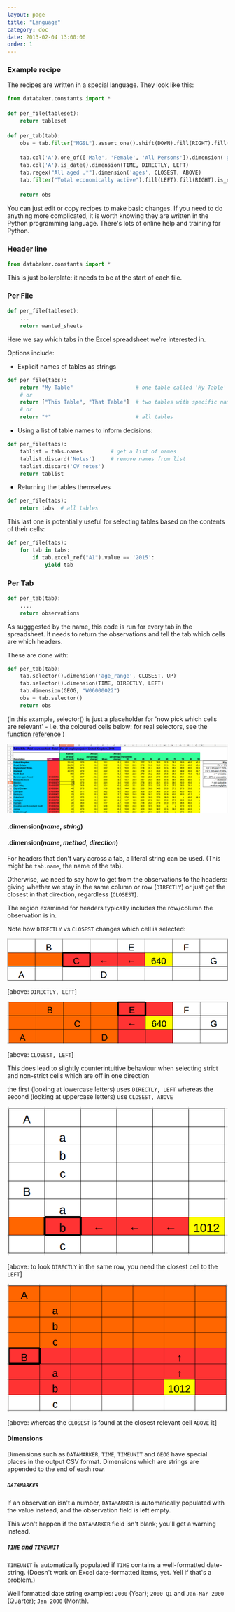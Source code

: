 ```yaml
---
layout: page
title: "Language"
category: doc
date: 2013-02-04 13:00:00
order: 1
---
```


### Example recipe

The recipes are written in a special language. They look like this:

```python
from databaker.constants import *

def per_file(tableset):
    return tableset

def per_tab(tab):
    obs = tab.filter("MGSL").assert_one().shift(DOWN).fill(RIGHT).fill(DOWN).is_number().is_not_italic()

    tab.col('A').one_of(['Male', 'Female', 'All Persons']).dimension('gender', CLOSEST, ABOVE)
    tab.col('A').is_date().dimension(TIME, DIRECTLY, LEFT)
    tab.regex("All aged .*").dimension('ages', CLOSEST, ABOVE)
    tab.filter("Total economically active").fill(LEFT).fill(RIGHT).is_not_blank().dimension('indicator_', DIRECTLY, ABOVE)

    return obs
```

You can just edit or copy recipes to make basic changes. If you need to do anything
more complicated, it is worth knowing they are written in the Python programming
language. There's lots of online help and training for Python.

### Header line
```python
from databaker.constants import *
```

This is just boilerplate: it needs to be at the start of each file.

### Per File
```python
def per_file(tableset):
    ...
    return wanted_sheets
```

Here we say which tabs in the Excel spreadsheet we're interested in.

Options include:

* Explicit names of tables as strings
 
```python
def per_file(tabs):
    return "My Table"                    # one table called 'My Table'
    # or
    return ["This Table", "That Table"]  # two tables with specific names
    # or
    return "*"                           # all tables
```

* Using a list of table names to inform decisions:

```python
def per_file(tabs):
    tablist = tabs.names         # get a list of names
    tablist.discard('Notes')     # remove names from list
    tablist.discard('CV notes')
    return tablist
```

* Returning the tables themselves

```python
def per_file(tabs):
    return tabs  # all tables
```

This last one is potentially useful for selecting tables based on the contents of their cells:

```python
def per_file(tabs):
    for tab in tabs:
        if tab.excel_ref("A1").value == '2015':
            yield tab
```

### Per Tab
```python
def per_tab(tab):
    ....
    return observations
```

As sugggested by the name, this code is run for every tab in the spreadsheet. It needs to return the observations and tell the tab which cells are which headers.

These are done with:

```python
def per_tab(tab):
    tab.selector().dimension('age_range', CLOSEST, UP)
    tab.selector().dimension(TIME, DIRECTLY, LEFT)
    tab.dimension(GEOG, "W06000022")
    obs = tab.selector()
    return obs
```

(in this example, selector() is just a placeholder for 'now pick which cells are relevant' - i.e. the coloured cells below: for real selectors, see the [function reference](function_reference.html) )

![foo](../images/highlight.png)

#### .dimension(_name_, _string_)
#### .dimension(_name_, _method_, _direction_)

For headers that don't vary across a tab, a literal string can be used. (This might be `tab.name`, the name of the tab).

Otherwise, we need to say how to get from the observations to the headers: giving whether we stay in the same column or row (`DIRECTLY`) or just get the closest in that direction, regardless (`CLOSEST`).

The region examined for headers typically includes the row/column the observation is in.

Note how `DIRECTLY` vs `CLOSEST` changes which cell is selected:

![foo](../images/strict_left.png)

[above: `DIRECTLY, LEFT`]

![foo](../images/loose_left.png)

[above: `CLOSEST, LEFT`]

This does lead to slightly counterintuitive behaviour when selecting strict and non-strict cells which are off in one direction

the first (looking at lowercase letters) uses `DIRECTLY, LEFT` whereas the second (looking at uppercase letters) use `CLOSEST, ABOVE`

![foo](../images/full_strict.png)

[above: to look `DIRECTLY` in the same row, you need the closest cell to the `LEFT`]

![foo](../images/full_loose.png)

[above: whereas the `CLOSEST` is found at the closest relevant cell `ABOVE` it]

#### Dimensions

Dimensions such as `DATAMARKER`, `TIME`, `TIMEUNIT` and `GEOG` have special places in the output CSV format.
Dimensions which are strings are appended to the end of each row.

##### `DATAMARKER`

If an observation isn't a number, `DATAMARKER` is automatically populated with the value instead, and the observation field is left empty.

This won't happen if the `DATAMARKER` field isn't blank; you'll get a warning instead.

##### `TIME` and `TIMEUNIT`

`TIMEUNIT` is automatically populated if `TIME` contains a well-formatted date-string. (Doesn't work on Excel date-formatted items, yet. Yell if that's a problem.)

Well formatted date string examples: `2000` (Year); `2000 Q1` and `Jan-Mar 2000` (Quarter); `Jan 2000` (Month).

